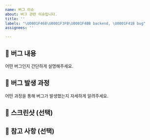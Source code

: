 ```yaml
---
name: 버그 이슈
about: 버그 관련 이슈입니다.
title: ''
labels: "\U0001F468\U0001F3FB‍\U0001F4BB backend, \U0001F41B bug"
assignees: ''

---
```


## 🐞 버그 내용
어떤 버그인지 간단하게 설명해주세요.

## 🚨 버그 발생 과정
어떤 과정을 통해 버그가 발생했는지 자세하게 알려주세요.

## 📸 스크린샷 (선택)

## 🔆 참고 사항 (선택)
